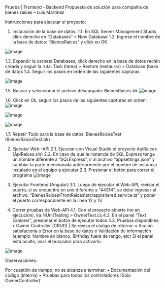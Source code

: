 Prueba | Frontend - Backend
Propuesta de solución para compañía de bienes raíces – Luis Martínez

Instrucciones para ejecutar el proyecto: 

1.	Instalación de la base de datos:
1.1.	En SQL Server Management Studio, click derecho en “Databases” > New Database
1.2.	Ingrese el nombre de la base de datos: “BienesRaices” y click en OK

 ![image](https://user-images.githubusercontent.com/54687614/157125140-95a1a4d8-049a-4d41-b658-e366d2deac11.png)

 
1.3.	Expandir la carpeta Databases, click derecho en la base de datos recién creada y seguir la ruta:  Task (tarea) > Restore (restaurar) > Database (base de datos
1.4.	Seguir los pasos en orden de las siguientes capturas

 ![image](https://user-images.githubusercontent.com/54687614/157125147-558e7ff5-27e8-42f8-a3ef-90bd576bebdc.png)


1.5.	Buscar y seleccionar el archivo descargado: BienesRaices.bk
 ![image](https://user-images.githubusercontent.com/54687614/157125159-8e9f3bbc-5f8b-443d-98a2-7079cd643d3d.png)


1.6.	Click en Ok, seguir los pasos de las siguientes capturas en orden:
![image](https://user-images.githubusercontent.com/54687614/157125169-6a749ec9-9349-47fe-b9b6-d59b5f802d89.png)

![image](https://user-images.githubusercontent.com/54687614/157125182-90134a12-9686-423a-abf7-a785994e714b.png)

![image](https://user-images.githubusercontent.com/54687614/157125201-f7d62799-107c-4ac1-9cad-f4031c124b4b.png)


1.7.	Repetir Todo para la base de datos: BienesRaicesTest (BienesRaicesTest.bk)

2.	Ejecutar Web -API
2.1.	Ejecutar con Visual Studio el proyecto ApiRaices (ApiRaices.sln)
2.2.	En caso de que la instancia de SQL Express tenga un nombre diferente a “SQLExpress”, ir al archivo “appsettings.json” y cambiar la parte mencionada anteriormente por el nombre de instancia instalado en el equipo a ejecutar
2.3.	Presionar el botón para correr el programa
 ![image](https://user-images.githubusercontent.com/54687614/157125260-8a0e8acb-b738-4ee6-a111-c2313291f1e5.png)


3.	Ejecutar Frontend (Angular)
3.1.	Luego de ejecutar el Web-API, revisar el puerto, si se encuentra en uno diferente a “44314”, se debe ingresar al archivo: “BienesRaices\FrontRaices\src\app\shared.service.ts” y poner el puerto correspondiente en la línea 12 y 13


4.	Correr pruebas de Web-API
4.1.	Con el proyecto abierto (no en ejecución), ira NUnitTesting > OwnerTest.cs
4.2.	En el panel “Text Explorer”, presionar el botón de ejecutar todos
4.3.	Pruebas disponibles: 
•	Owner Controller (CRUD) | Se revisa el código de retorno:
  o	Acción satisfactoria
  o	Error en la base de datos 
  o	Validación de información (ejemplo: Nombre en blanco, Birthday fuera de rango, etc)
Si el panel está oculto, usar el buscador para activarlo:
 
![image](https://user-images.githubusercontent.com/54687614/157125276-fee8c46e-2dda-4b3e-bc1a-647cbb87db22.png)



Observaciones:

Por cuestión de tiempo, no se alcanza a terminar:
 • Documentación del código (interno)
 • Pruebas para todos los controladores (Solo OwnerController)
